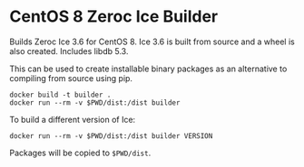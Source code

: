 CentOS 8 Zeroc Ice Builder
==========================

Builds Zeroc Ice 3.6 for CentOS 8.
Ice 3.6 is built from source and a wheel is also created.
Includes libdb 5.3.

This can be used to create installable binary packages as an alternative to compiling from source using pip.

    docker build -t builder .
    docker run --rm -v $PWD/dist:/dist builder

To build a different version of Ice:

    docker run --rm -v $PWD/dist:/dist builder VERSION

Packages will be copied to `$PWD/dist`.
